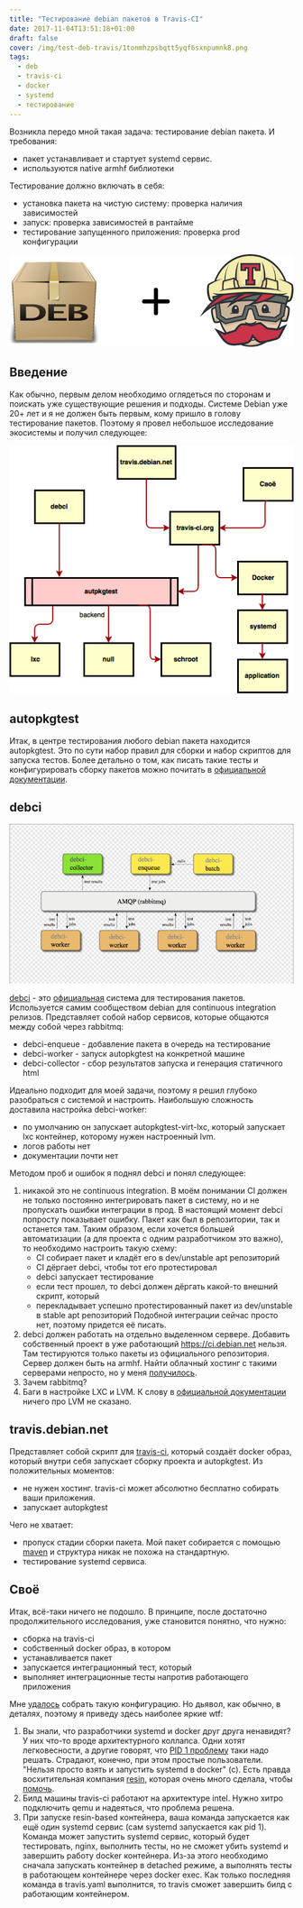 ```yaml
---
title: "Тестирование debian пакетов в Travis-CI"
date: 2017-11-04T13:51:18+01:00
draft: false
cover: /img/test-deb-travis/1tonmhzpsbqtt5yqf6sxnpumnk8.png
tags:
  - deb
  - travis-ci
  - docker
  - systemd
  - тестирование
---
```

Возникла передо мной такая задача: тестирование debian пакета. И требования:

 * пакет устанавливает и стартует systemd сервис.
 * используются native armhf библиотеки

Тестирование должно включать в себя:

- установка пакета на чистую систему: проверка наличия зависимостей
- запуск: проверка зависимостей в рантайме
- тестирование запущенного приложения: проверка prod конфигурации

![](/img/test-deb-travis/1tonmhzpsbqtt5yqf6sxnpumnk8.png)

Введение
-----------

Как обычно, первым делом необходимо оглядеться по сторонам и поискать уже существующие решения и подходы. Системе Debian уже 20+ лет и я не должен быть первым, кому пришло в голову тестирование пакетов. Поэтому я провел небольшое исследование экосистемы и получил следующее:

![](/img/test-deb-travis/rw9hiwy9lgzw4oxcgijh85_qvnw.png)

autopkgtest
-----------

Итак, в центре тестирования любого debian пакета находится autopkgtest. Это по сути набор правил для сборки и набор скриптов для запуска тестов. Более детально о том, как писать такие тесты и конфигурировать сборку пакетов можно почитать в [официальной документации](http://packaging.ubuntu.com/ru/html/auto-pkg-test.html). 

debci
-----------

![](/img/test-deb-travis/soiwyhiobqzphzpiagvplg9ryfo.png)

[debci](https://github.com/terceiro/debci)  - это [официальная](https://ci.debian.net) система для тестирования пакетов. Используется самим сообществом debian для continuous integration релизов. Представляет собой набор сервисов, которые общаются между собой через rabbitmq:

- debci-enqueue - добавление пакета в очередь на тестирование
- debci-worker - запуск autopkgtest на конкретной машине
- debci-collector - сбор результатов запуска и генерация статичного html 

Идеально подходит для моей задачи, поэтому я решил глубоко разобраться с системой и настроить. Наибольшую сложность доставила настройка debci-worker:

- по умолчанию он запускает autopkgtest-virt-lxc, который запускает lxc контейнер, которому нужен настроенный lvm.
- логов работы нет
- документации почти нет

Методом проб и ошибок я поднял debci и понял следующее:

1. никакой это не continuous integration. В моём понимании CI должен не только постоянно интегрировать пакет в систему, но и не пропускать ошибки интеграции в прод. В настоящий момент debci попросту показывает ошибку. Пакет как был в репозитории, так и останется там. Таким образом, если хочется большей автоматизации (а для проекта с одним разработчиком это важно), то необходимо настроить такую схему:
	- CI собирает пакет и кладёт его в dev/unstable apt репозиторий
	- CI дёргает debci, чтобы тот его протестировал
	- debci запускает тестирование
	- если тест прошел, то debci должен дёргать какой-то внешний скрипт, который
	- перекладывает успешно протестированный пакет из dev/unstable в stable apt репозиторий
Подобной интеграции сейчас просто нет, поэтому придется её писать.
2. debci должен работать на отдельно выделенном сервере. Добавить собственный проект в уже работающий https://ci.debian.net нельзя. Там тестируются только пакеты из официального репозитория. Сервер должен быть на armhf. Найти облачный хостинг с такими серверами непросто, но у меня [получилось](https://www.scaleway.com).
3. Зачем rabbitmq? 
4. Баги в настройке LXC и LVM. К слову в [официальной документации](https://github.com/terceiro/debci/tree/master/docs) ничего про LVM не сказано. 

travis.debian.net
-----------

Представляет собой скрипт для [travis-ci](http://travis-ci.org/), который создаёт docker образ, который внутри себя запускает сборку проекта и autopkgtest. Из положительных моментов:

- не нужен хостинг. travis-ci может абсолютно бесплатно собирать ваши приложения. 
- запускает autopkgtest

Чего не хватает:

- пропуск стадии сборки пакета. Мой пакет собирается с помощью [maven](https://github.com/dernasherbrezon/deb-maven-plugin) и структура никак не похожа на стандартную.
- тестирование systemd сервиса.

Своё
-----------

Итак, всё-таки ничего не подошло. В принципе, после достаточно продолжительного исследования, уже становится понятно, что нужно:

- сборка на travis-ci
- собственный docker образ, в котором
- устанавливается пакет
- запускается интеграционный тест, который
- выполняет интеграционные тесты напротив работающего приложения

Мне [удалось](https://travis-ci.org/dernasherbrezon/r2cloud/builds/296993677) собрать такую конфигурацию. Но дьявол, как обычно, в деталях, поэтому я приведу здесь наиболее яркие wtf:

 1. Вы знали, что разработчики systemd и docker друг друга ненавидят? У них что-то вроде архитектурного коллапса. Одни хотят легковесности, а другие говорят, что [PID 1 проблему](https://blog.phusion.nl/2015/01/20/docker-and-the-pid-1-zombie-reaping-problem/) таки надо решать. Страдают, конечно, при этом простые пользователи. "Нельзя просто взять и запустить systemd в docker" (c). Есть правда восхитительная компания [resin](https://resin.io), которая очень много сделала, чтобы [помочь](https://docs.resin.io/runtime/resin-base-images/).
 2. Билд машины travis-ci работают на архитектуре intel. Нужно хитро подключить qemu и надеяться, что проблема решена.
 3. При запуске resin-based контейнера, ваша команда запускается как ещё один systemd сервис (сам systemd запускается как pid 1). Команда может запустить systemd сервис, который будет тестировать, nginx, выполнить тесты, но не сможет убить systemd и завершить работу docker контейнера. Из-за этого необходимо сначала запускать контейнер в detached режиме, а выполнять тесты в работающем контейнере через docker exec. Как только последняя команда в travis.yaml выполнится, то travis сможет завершить билд с работающим контейнером.